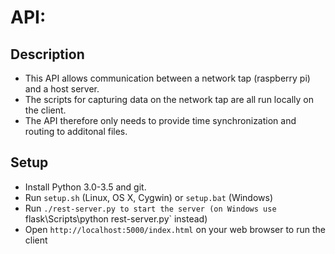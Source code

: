 API:
=============

Description
-----------

- This API allows communication between a network tap (raspberry pi) and a host server.
- The scripts for capturing data on the network tap are all run locally on the client.
- The API therefore only needs to provide time synchronization and routing to additonal files.

Setup
-----

- Install Python 3.0-3.5 and git.
- Run `setup.sh` (Linux, OS X, Cygwin) or `setup.bat` (Windows)
- Run `./rest-server.py to start the server (on Windows use `flask\Scripts\python rest-server.py` instead)
- Open `http://localhost:5000/index.html` on your web browser to run the client

